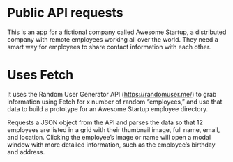 # Public API requests
This is an app for a fictional company called Awesome Startup, a distributed company with remote employees working all over the world. They need a smart way for employees to share contact information with each other.

# Uses Fetch
It uses the Random User Generator API (https://randomuser.me/) to grab information using Fetch for x number of random “employees,” and use that data to build a prototype for an Awesome Startup employee directory.

Requests a JSON object from the API and parses the data so that 12 employees are listed in a grid with their thumbnail image, full name, email, and location. Clicking the employee’s image or name will open a modal window with more detailed information, such as the employee’s birthday and address.
